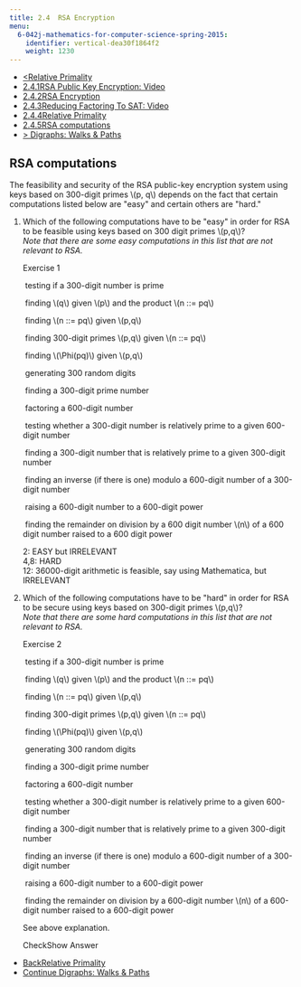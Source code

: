 ```yaml
---
title: 2.4  RSA Encryption
menu:
  6-042j-mathematics-for-computer-science-spring-2015:
    identifier: vertical-dea30f1864f2
    weight: 1230
---
```

*   [<Relative Primality](/courses/electrical-engineering-and-computer-science/6-042j-mathematics-for-computer-science-spring-2015/structures/tp6-2/vertical-d2f6dc0d86f4)
*   [2.4.1RSA Public Key Encryption: Video](/courses/electrical-engineering-and-computer-science/6-042j-mathematics-for-computer-science-spring-2015/structures/tp6-2)
*   [2.4.2RSA Encryption](/courses/electrical-engineering-and-computer-science/6-042j-mathematics-for-computer-science-spring-2015/structures/tp6-2/vertical-3299faa6fc3d)
*   [2.4.3Reducing Factoring To SAT: Video](/courses/electrical-engineering-and-computer-science/6-042j-mathematics-for-computer-science-spring-2015/structures/tp6-2/vertical-10e2576c9510)
*   [2.4.4Relative Primality](/courses/electrical-engineering-and-computer-science/6-042j-mathematics-for-computer-science-spring-2015/structures/tp6-2/vertical-d2f6dc0d86f4)
*   [2.4.5RSA computations](/courses/electrical-engineering-and-computer-science/6-042j-mathematics-for-computer-science-spring-2015/structures/tp6-2/vertical-dea30f1864f2)
*   [\> Digraphs: Walks & Paths](/courses/electrical-engineering-and-computer-science/6-042j-mathematics-for-computer-science-spring-2015/structures/tp6-3)

RSA computations
----------------

  

The feasibility and security of the RSA public-key encryption system using keys based on 300-digit primes \\(p, q\\) depends on the fact that certain computations listed below are "easy" and certain others are "hard."

1.  Which of the following computations have to be "easy" in order for RSA to be feasible using keys based on 300 digit primes \\(p,q\\)?  
    _Note that there are some easy computations in this list that are not relevant to RSA._
    
    Exercise 1
    
    &nbsp;testing if a 300-digit number is prime&nbsp;
    
    &nbsp;finding \\(q\\) given \\(p\\) and the product \\(n ::= pq\\)&nbsp;
    
    &nbsp;finding \\(n ::= pq\\) given \\(p,q\\)&nbsp;
    
    &nbsp;finding 300-digit primes \\(p,q\\) given \\(n ::= pq\\)&nbsp;
    
    &nbsp;finding \\(\\Phi(pq)\\) given \\(p,q\\)&nbsp;
    
    &nbsp;generating 300 random digits&nbsp;
    
    &nbsp;finding a 300-digit prime number&nbsp;
    
    &nbsp;factoring a 600-digit number&nbsp;
    
    &nbsp;testing whether a 300-digit number is relatively prime to a given 600-digit number&nbsp;
    
    &nbsp;finding a 300-digit number that is relatively prime to a given 300-digit number&nbsp;
    
    &nbsp;finding an inverse (if there is one) modulo a 600-digit number of a 300-digit number&nbsp;
    
    &nbsp;raising a 600-digit number to a 600-digit power&nbsp;
    
    &nbsp;finding the remainder on division by a 600 digit number \\(n\\) of a 600 digit number raised to a 600 digit power&nbsp;
    
    2: EASY but IRRELEVANT  
    4,8: HARD  
    12: 36000-digit arithmetic is feasible, say using Mathematica, but IRRELEVANT
    
2.  Which of the following computations have to be "hard" in order for RSA to be secure using keys based on 300-digit primes \\(p,q\\)?  
    _Note that there are some hard computations in this list that are not relevant to RSA._
    
    Exercise 2
    
    &nbsp;testing if a 300-digit number is prime&nbsp;
    
    &nbsp;finding \\(q\\) given \\(p\\) and the product \\(n ::= pq\\)&nbsp;
    
    &nbsp;finding \\(n ::= pq\\) given \\(p,q\\)&nbsp;
    
    &nbsp;finding 300-digit primes \\(p,q\\) given \\(n ::= pq\\)&nbsp;
    
    &nbsp;finding \\(\\Phi(pq)\\) given \\(p,q\\)&nbsp;
    
    &nbsp;generating 300 random digits&nbsp;
    
    &nbsp;finding a 300-digit prime number&nbsp;
    
    &nbsp;factoring a 600-digit number&nbsp;
    
    &nbsp;testing whether a 300-digit number is relatively prime to a given 600-digit number&nbsp;
    
    &nbsp;finding a 300-digit number that is relatively prime to a given 300-digit number&nbsp;
    
    &nbsp;finding an inverse (if there is one) modulo a 600-digit number of a 300-digit number&nbsp;
    
    &nbsp;raising a 600-digit number to a 600-digit power&nbsp;
    
    &nbsp;finding the remainder on division by a 600-digit number \\(n\\) of a 600-digit number raised to a 600-digit power&nbsp;
    
    See above explanation.
    
    CheckShow Answer
    

*   [BackRelative Primality](/courses/electrical-engineering-and-computer-science/6-042j-mathematics-for-computer-science-spring-2015/structures/tp6-2/vertical-d2f6dc0d86f4)
*   [Continue Digraphs: Walks & Paths](/courses/electrical-engineering-and-computer-science/6-042j-mathematics-for-computer-science-spring-2015/structures/tp6-3)